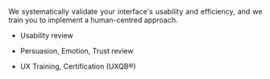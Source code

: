 <p style=text-align:justify>We systematically validate your interface's usability and efficiency, and we train you to implement a human-centred approach.</p>

* Usability review

* Persuasion, Emotion, Trust review

* UX Training, Certification (UXQB®)